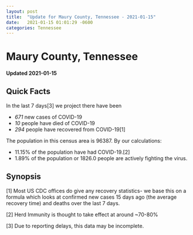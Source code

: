 ```yaml
---
layout: post
title:  "Update for Maury County, Tennessee - 2021-01-15"
date:   2021-01-15 01:01:29 -0600
categories: Tennessee
---
```


# Maury County, Tennessee
#### Updated 2021-01-15

## Quick Facts

In the last 7 days[3] we project there have been
- *671* new cases of COVID-19
- *10* people have died of COVID-19
- *294* people have recovered from COVID-19[1]

The population in this census area is 96387. By our calculations:
- 11.15% of the population have had COVID-19.[2]
- 1.89% of the population or 1826.0 people are actively fighting the virus.

## Synopsis




[1] Most US CDC offices do give any recovery statistics- we base this on a formula which looks at confirmed new cases
15 days ago (the average recovery time) and deaths over the last 7 days.

[2] Herd Immunity is thought to take effect at around ~70-80%

[3] Due to reporting delays, this data may be incomplete.
 
    